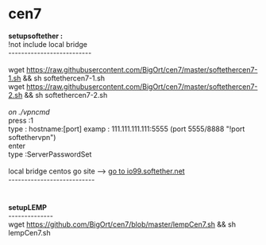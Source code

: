 # cen7

<b>setupsoftether :</b> <br>
!not include local bridge <br>
--------------------------<br><br>
wget https://raw.githubusercontent.com/BigOrt/cen7/master/softethercen7-1.sh && sh softethercen7-1.sh<br>
wget https://raw.githubusercontent.com/BigOrt/cen7/master/softethercen7-2.sh && sh softethercen7-2.sh<br><br>
<i>on ./vpncmd</i><br>
press :1<br>
type  : hostname:[port] examp : 111.111.111.111:5555 (port 5555/8888 "!port softethervpn")<br>
enter<br>
type :ServerPasswordSet<br><br>
local bridge centos go site --> [go to io99.softether.net](io99.softether.net)<br>
---------------------------<br>
# 
<b>setupLEMP</b><br>
--------------<br>
wget https://github.com/BigOrt/cen7/blob/master/lempCen7.sh && sh lempCen7.sh<br>
